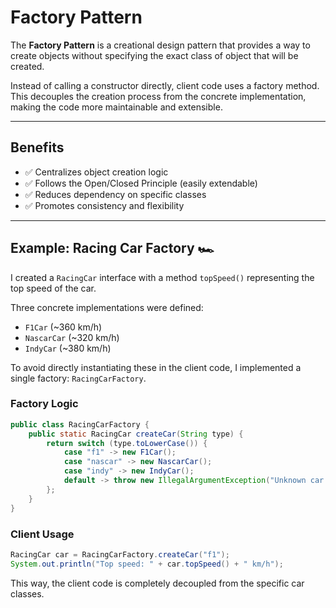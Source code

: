# Factory Pattern

The **Factory Pattern** is a creational design pattern that provides a way to create objects without specifying the exact class of object that will be created.

Instead of calling a constructor directly, client code uses a factory method. This decouples the creation process from the concrete implementation, making the code more maintainable and extensible.

---

## Benefits

- ✅ Centralizes object creation logic
- ✅ Follows the Open/Closed Principle (easily extendable)
- ✅ Reduces dependency on specific classes
- ✅ Promotes consistency and flexibility

---

## Example: Racing Car Factory 🏎️

I created a `RacingCar` interface with a method `topSpeed()` representing the top speed of the car.

Three concrete implementations were defined:

- `F1Car` (~360 km/h)
- `NascarCar` (~320 km/h)
- `IndyCar` (~380 km/h)

To avoid directly instantiating these in the client code, I implemented a single factory: `RacingCarFactory`.

### Factory Logic

```java
public class RacingCarFactory {
    public static RacingCar createCar(String type) {
        return switch (type.toLowerCase()) {
            case "f1" -> new F1Car();
            case "nascar" -> new NascarCar();
            case "indy" -> new IndyCar();
            default -> throw new IllegalArgumentException("Unknown car type: " + type);
        };
    }
}
```

### Client Usage

```java
RacingCar car = RacingCarFactory.createCar("f1");
System.out.println("Top speed: " + car.topSpeed() + " km/h");
```

This way, the client code is completely decoupled from the specific car classes.


